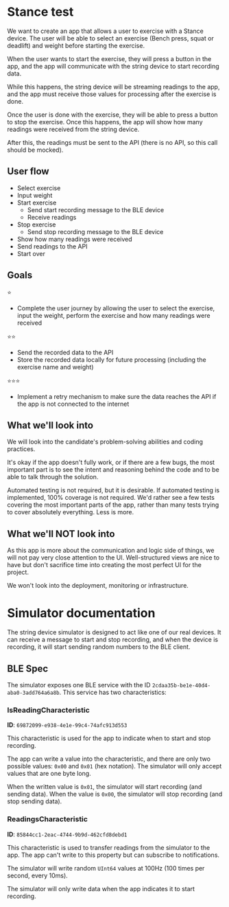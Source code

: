 # Stance test
We want to create an app that allows a user to exercise with a Stance device. The user will be able to select an exercise (Bench press, squat or deadlift) and weight before starting the exercise.

When the user wants to start the exercise, they will press a button in the app, and the app will communicate with the string device to start recording data.

While this happens, the string device will be streaming readings to the app, and the app must receive those values for processing after the exercise is done.

Once the user is done with the exercise, they will be able to press a button to stop the exercise. Once this happens, the app will show how many readings were received from the string device.

After this, the readings must be sent to the API (there is no API, so this call should be mocked).

## User flow
- Select exercise
- Input weight
- Start exercise
  - Send start recording message to the BLE device
  - Receive readings
- Stop exercise
  - Send stop recording message to the BLE device
- Show how many readings were received
- Send readings to the API
- Start over

## Goals
⭐️
- Complete the user journey by allowing the user to select the exercise, input the weight, perform the exercise and how many readings were received

⭐️⭐️
- Send the recorded data to the API
- Store the recorded data locally for future processing (including the exercise name and weight)

⭐️⭐️⭐️
- Implement a retry mechanism to make sure the data reaches the API if the app is not connected to the internet

## What we'll look into
We will look into the candidate's problem-solving abilities and coding practices.

It's okay if the app doesn't fully work, or if there are a few bugs, the most important part is to see the intent and reasoning behind the code and to be able to talk through the solution.

Automated testing is not required, but it is desirable. If automated testing is implemented, 100% coverage is not required. We'd rather see a few tests covering the most important parts of the app, rather than many tests trying to cover absolutely everything. Less is more.

## What we'll NOT look into
As this app is more about the communication and logic side of things, we will not pay very close attention to the UI. Well-structured views are nice to have but don't sacrifice time into creating the most perfect UI for the project.

We won't look into the deployment, monitoring or infrastructure.

# Simulator documentation
The string device simulator is designed to act like one of our real devices. It can receive a message to start and stop recording, and when the device is recording, it will start sending random numbers to the BLE client.

## BLE Spec
The simulator exposes one BLE service with the ID `2cdaa35b-be1e-40d4-aba0-3add764a6a8b`.
This service has two characteristics:

### IsReadingCharacteristic
**ID**: `69872099-e938-4e1e-99c4-74afc913d553`

This characteristic is used for the app to indicate when to start and stop recording.

The app can write a value into the characteristic, and there are only two possible values: `0x00` and `0x01` (hex notation). The simulator will only accept values that are one byte long.

When the written value is `0x01`, the simulator will start recording (and sending data). When the value is `0x00`, the simulator will stop recording (and stop sending data).

### ReadingsCharacteristic
**ID**: `85844cc1-2eac-4744-9b9d-462cfd8debd1`

This characteristic is used to transfer readings from the simulator to the app. The app can't write to this property but can subscribe to notifications.

The simulator will write random `UInt64` values at 100Hz (100 times per second, every 10ms).

The simulator will only write data when the app indicates it to start recording.
